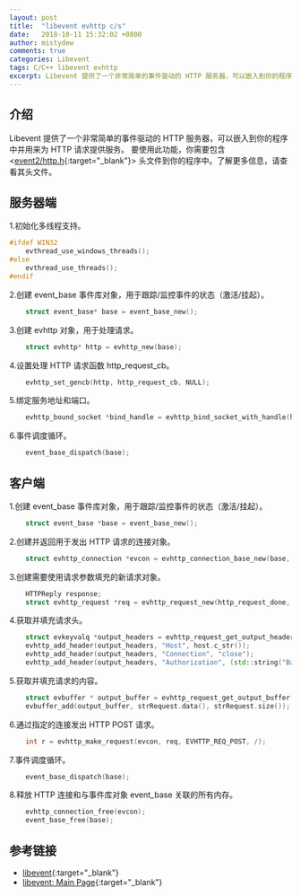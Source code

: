 ```yaml
---
layout: post
title:  "libevent evhttp c/s"
date:   2018-10-11 15:32:02 +0800
author: mistydew
comments: true
categories: Libevent
tags: C/C++ libevent evhttp
excerpt: Libevent 提供了一个非常简单的事件驱动的 HTTP 服务器，可以嵌入到你的程序中并用来为 HTTP 请求提供服务。
---
```

## 介绍

Libevent 提供了一个非常简单的事件驱动的 HTTP 服务器，可以嵌入到你的程序中并用来为 HTTP 请求提供服务。
要使用此功能，你需要包含 <[event2/http.h](http://www.wangafu.net/~nickm/libevent-2.1/doxygen/html/http_8h.html){:target="_blank"}> 头文件到你的程序中。了解更多信息，请查看其头文件。

## 服务器端

1.初始化多线程支持。

```cpp
#ifdef WIN32
    evthread_use_windows_threads();
#else
    evthread_use_threads();
#endif
```

2.创建 event_base 事件库对象，用于跟踪/监控事件的状态（激活/挂起）。

```cpp
    struct event_base* base = event_base_new();
```

3.创建 evhttp 对象，用于处理请求。

```cpp
    struct evhttp* http = evhttp_new(base);
```

4.设置处理 HTTP 请求函数 http_request_cb。

```cpp
    evhttp_set_gencb(http, http_request_cb, NULL);
```

5.绑定服务地址和端口。

```cpp
    evhttp_bound_socket *bind_handle = evhttp_bind_socket_with_handle(http, rpcallowip, rpcport);
```

6.事件调度循环。

```cpp
    event_base_dispatch(base);
```

## 客户端

1.创建 event_base 事件库对象，用于跟踪/监控事件的状态（激活/挂起）。

```cpp
    struct event_base *base = event_base_new();
```

2.创建并返回用于发出 HTTP 请求的连接对象。

```cpp
    struct evhttp_connection *evcon = evhttp_connection_base_new(base, NULL, host.c_str(), port);
```

3.创建需要使用请求参数填充的新请求对象。

```cpp
    HTTPReply response;
    struct evhttp_request *req = evhttp_request_new(http_request_done, (void*)&response);
```

4.获取并填充请求头。

```cpp
    struct evkeyvalq *output_headers = evhttp_request_get_output_headers(req);
    evhttp_add_header(output_headers, "Host", host.c_str());
    evhttp_add_header(output_headers, "Connection", "close");
    evhttp_add_header(output_headers, "Authorization", (std::string("Basic ") + EncodeBase64(strRPCUserColonPass)).c_str());
```

5.获取并填充请求的内容。

```cpp
    struct evbuffer * output_buffer = evhttp_request_get_output_buffer(req);
    evbuffer_add(output_buffer, strRequest.data(), strRequest.size());
```

6.通过指定的连接发出 HTTP POST 请求。

```cpp
    int r = evhttp_make_request(evcon, req, EVHTTP_REQ_POST, /);
```

7.事件调度循环。

```cpp
    event_base_dispatch(base);
```

8.释放 HTTP 连接和与事件库对象 event_base 关联的所有内存。

```cpp
    evhttp_connection_free(evcon);
    event_base_free(base);
```

## 参考链接

* [libevent](http://libevent.org){:target="_blank"}
* [libevent: Main Page](http://www.wangafu.net/~nickm/libevent-2.1/doxygen/html/){:target="_blank"}
